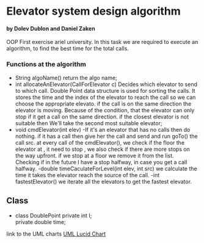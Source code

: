 # Elevator system design  algorithm 
#### by Dolev Dublon and Daniel Zaken

OOP First exercise ariel university.
In this task we are required to execute an algorithm, to find the best time for the total calls.

### Functions at the algorithm
- String algoName() 
return the algo name;
- int allocateAnElevator(CallForElevator c)
Decides which elevator to send to which call. Double Point data structure is used for sorting the calls. It stores the time and the index of the elevator to reach the call so we can choose the appropriate elevato. if the call is on the same direction the elevator is moving. Because of the condition, that the elevator can only stop if it get a call on the same direction. if the closest elevator is not suitable then We'll take the second most suitable elevator;
- void cmdElevator(int elev) 
-If it's an elevator that has no calls then do nothing.
if it has a call then give her the call and send and run goTo() the call src.
at every call of the cmdElevator(), we check if the floor the elevator at , it need to stop , we also check if there are more stops on the way upfront. if we stop at a floor we remove it from the list.
Checking if in the future I have a stop halfway, in case you get a call halfway.
-double timeCaculateForLevel(int elev, int src) 
we calculate the time it takes the elevator reach the source of the call.
-int fastestElevator()
we iterate all the elevators to get the fastest elevator.

## Class

- class DoublePoint
private int I;                           
private double time;

link to the UML charts
[UML Lucid Chart](https://lucid.app/lucidchart/367d4a61-87a4-4e4c-9767-a1dd49466575/edit?view_items=fqumZbE4oneC&invitationId=inv_5034536b-bfcf-4c2a-8c27-61bfd397e94f)
